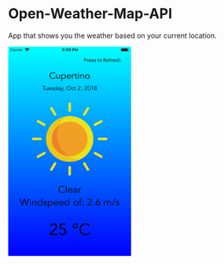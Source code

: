# Open-Weather-Map-API
App that shows you the weather based on your current location.

<img src="https://github.com/ajvelo/Open-Weather-Map-API/blob/master/screen%20shot.png" width="250" height="425"/>
